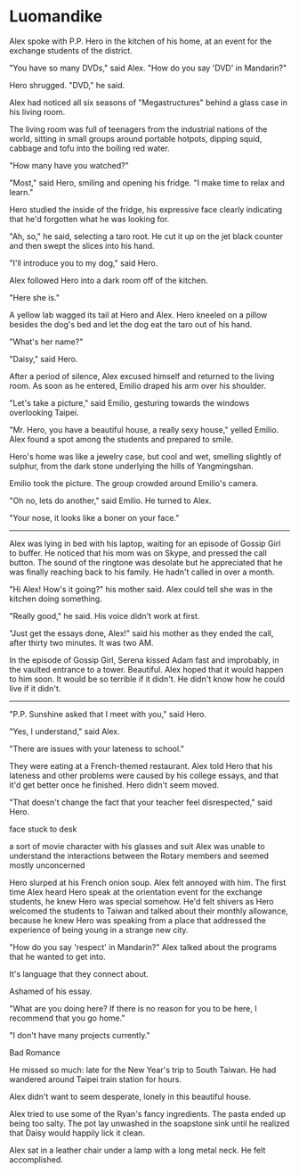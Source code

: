 # Luomandike

Alex spoke with P.P. Hero in the kitchen of his home, at an event for the
exchange students of the district.

"You have so many DVDs," said Alex. "How do you say 'DVD' in Mandarin?"

Hero shrugged. "DVD," he said.

Alex had noticed all six seasons of "Megastructures" behind a glass case in
his living room.

The living room was full of teenagers from the industrial nations of the world,
sitting in small groups around portable hotpots, dipping squid, cabbage and tofu
into the boiling red water.

"How many have you watched?"

"Most," said Hero, smiling and opening his fridge. "I make time to relax and
learn."

Hero studied the inside of the fridge, his expressive face clearly indicating
that he'd forgotten what he was looking for.

"Ah, so," he said, selecting a taro root. He cut it up on the jet black counter
and then swept the slices into his hand.

"I'll introduce you to my dog," said Hero.

Alex followed Hero into a dark room off of the kitchen.

"Here she is."

A yellow lab wagged its tail at Hero and Alex. Hero kneeled on a pillow besides
the dog's bed and let the dog eat the taro out of his hand.

"What's her name?"

"Daisy," said Hero.

After a period of silence, Alex excused himself and returned to the living room.
As soon as he entered, Emilio draped his arm over his shoulder.

"Let's take a picture," said Emilio, gesturing towards the windows overlooking
Taipei.

"Mr. Hero, you have a beautiful house, a really sexy house," yelled Emilio.
Alex found a spot among the students and prepared to smile.

Hero's home was like a jewelry case, but cool and wet, smelling slightly of
sulphur, from the dark stone underlying the hills of Yangmingshan.

Emilio took the picture. The group crowded around Emilio's camera.

"Oh no, lets do another," said Emilio.  He turned to Alex.

"Your nose, it looks like a boner on your face."

---

Alex was lying in bed with his laptop, waiting for an episode of Gossip Girl to
buffer. He noticed that his mom was on Skype, and pressed the call button. The
sound of the ringtone was desolate but he appreciated that he was finally
reaching back to his family. He hadn't called in over a month.

"Hi Alex! How's it going?" his mother said. Alex could tell she was in the
kitchen doing something.

"Really good," he said. His voice didn't work at first.

"Just get the essays done, Alex!" said his mother as they ended the call, after
thirty two minutes. It was two AM.

In the episode of Gossip Girl, Serena kissed Adam fast and improbably, in the
vaulted entrance to a tower. Beautiful. Alex hoped that it would happen to him
soon. It would be so terrible if it didn't. He didn't know how he could live if
it didn't.

---

"P.P. Sunshine asked that I meet with you," said Hero.

"Yes, I understand," said Alex.

"There are issues with your lateness to school."

They were eating at a French-themed restaurant. Alex told Hero that his lateness
and other problems were caused by his college essays, and that it'd get better
once he finished. Hero didn't seem moved.

"That doesn't change the fact that your teacher feel disrespected," said Hero.

face stuck to desk

a sort of movie character with his glasses and suit
Alex was unable to understand the interactions between the Rotary members and
seemed mostly unconcerned

Hero slurped at his French onion soup. Alex felt annoyed with him. The first
time Alex heard Hero speak at the orientation event for the exchange students,
he knew Hero was special somehow. He'd felt shivers as Hero welcomed the
students to Taiwan and talked about their monthly allowance, because he knew
Hero was speaking from a place that addressed the experience of being young in a
strange new city.

"How do you say 'respect' in Mandarin?"
Alex talked about the programs that he wanted to get into.

It's language that they connect about.

Ashamed of his essay.

"What are you doing here? If there is no reason for you to be here, I recommend
that you go home."

"I don't have many projects currently."


Bad Romance

He missed so much: late for the New Year's trip to South Taiwan. He had
wandered around Taipei train station for hours.


Alex didn't want to seem desperate, lonely in this beautiful house.

Alex tried to use some of the Ryan's fancy ingredients. The pasta ended up being
too salty. The pot lay unwashed in the soapstone sink until he realized that
Daisy would happily lick it clean.

Alex sat in a leather chair under a lamp with a long metal neck. He felt
accomplished.
